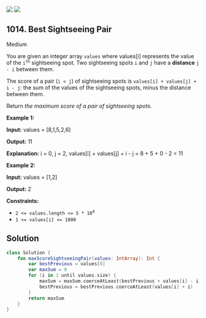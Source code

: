 [![](https://img.shields.io/github/stars/javadev/LeetCode-in-Kotlin?label=Stars&style=flat-square)](https://github.com/javadev/LeetCode-in-Kotlin)
[![](https://img.shields.io/github/forks/javadev/LeetCode-in-Kotlin?label=Fork%20me%20on%20GitHub%20&style=flat-square)](https://github.com/javadev/LeetCode-in-Kotlin/fork)

## 1014\. Best Sightseeing Pair

Medium

You are given an integer array `values` where values[i] represents the value of the <code>i<sup>th</sup></code> sightseeing spot. Two sightseeing spots `i` and `j` have a **distance** `j - i` between them.

The score of a pair (`i < j`) of sightseeing spots is `values[i] + values[j] + i - j`: the sum of the values of the sightseeing spots, minus the distance between them.

Return _the maximum score of a pair of sightseeing spots_.

**Example 1:**

**Input:** values = [8,1,5,2,6]

**Output:** 11

**Explanation:** i = 0, j = 2, values[i] + values[j] + i - j = 8 + 5 + 0 - 2 = 11

**Example 2:**

**Input:** values = [1,2]

**Output:** 2

**Constraints:**

*   <code>2 <= values.length <= 5 * 10<sup>4</sup></code>
*   `1 <= values[i] <= 1000`

## Solution

```kotlin
class Solution {
    fun maxScoreSightseeingPair(values: IntArray): Int {
        var bestPrevious = values[0]
        var maxSum = 0
        for (i in 1 until values.size) {
            maxSum = maxSum.coerceAtLeast(bestPrevious + values[i] - i)
            bestPrevious = bestPrevious.coerceAtLeast(values[i] + i)
        }
        return maxSum
    }
}
```